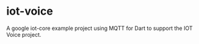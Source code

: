 # iot-voice
A google iot-core example project using MQTT for Dart to support the IOT Voice project.
